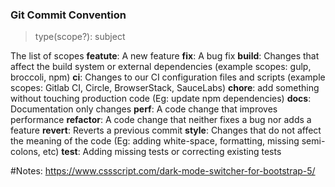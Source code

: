 ### Git Commit Convention

> type(scope?): subject

The list of scopes
**featute**: A new feature
**fix**: A bug fix
**build**: Changes that affect the build system or external dependencies (example scopes: gulp, broccoli, npm)
**ci**: Changes to our CI configuration files and scripts (example scopes: Gitlab CI, Circle, BrowserStack, SauceLabs)
**chore**: add something without touching production code (Eg: update npm dependencies)
**docs**: Documentation only changes
**perf**: A code change that improves performance
**refactor**: A code change that neither fixes a bug nor adds a feature
**revert**: Reverts a previous commit
**style**: Changes that do not affect the meaning of the code (Eg: adding white-space, formatting, missing semi-colons, etc)
**test**: Adding missing tests or correcting existing tests

#Notes:
https://www.cssscript.com/dark-mode-switcher-for-bootstrap-5/
